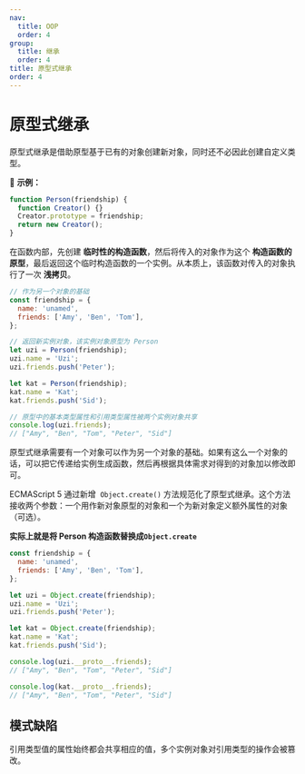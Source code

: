```yaml
---
nav:
  title: OOP
  order: 4
group:
  title: 继承
  order: 4
title: 原型式继承
order: 4
---
```


# 原型式继承

原型式继承是借助原型基于已有的对象创建新对象，同时还不必因此创建自定义类型。

🌰 **示例：**

```js
function Person(friendship) {
  function Creator() {}
  Creator.prototype = friendship;
  return new Creator();
}
```

在函数内部，先创建 **临时性的构造函数**，然后将传入的对象作为这个 **构造函数的原型**，最后返回这个临时构造函数的一个实例。从本质上，该函数对传入的对象执行了一次 **浅拷贝**。

```js
// 作为另一个对象的基础
const friendship = {
  name: 'unamed',
  friends: ['Amy', 'Ben', 'Tom'],
};

// 返回新实例对象，该实例对象原型为 Person
let uzi = Person(friendship);
uzi.name = 'Uzi';
uzi.friends.push('Peter');

let kat = Person(friendship);
kat.name = 'Kat';
kat.friends.push('Sid');

// 原型中的基本类型属性和引用类型属性被两个实例对象共享
console.log(uzi.friends);
// ["Amy", "Ben", "Tom", "Peter", "Sid"]
```

原型式继承需要有一个对象可以作为另一个对象的基础。如果有这么一个对象的话，可以把它传递给实例生成函数，然后再根据具体需求对得到的对象加以修改即可。

ECMAScript 5 通过新增  `Object.create()` 方法规范化了原型式继承。这个方法接收两个参数：一个用作新对象原型的对象和一个为新对象定义额外属性的对象（可选）。

**实际上就是将 Person 构造函数替换成`Object.create`**

```js
const friendship = {
  name: 'unamed',
  friends: ['Amy', 'Ben', 'Tom'],
};

let uzi = Object.create(friendship);
uzi.name = 'Uzi';
uzi.friends.push('Peter');

let kat = Object.create(friendship);
kat.name = 'Kat';
kat.friends.push('Sid');

console.log(uzi.__proto__.friends);
// ["Amy", "Ben", "Tom", "Peter", "Sid"]

console.log(kat.__proto__.friends);
// ["Amy", "Ben", "Tom", "Peter", "Sid"]
```

## 模式缺陷

引用类型值的属性始终都会共享相应的值，多个实例对象对引用类型的操作会被篡改。
